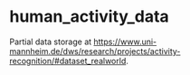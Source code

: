 # human_activity_data
Partial data storage at https://www.uni-mannheim.de/dws/research/projects/activity-recognition/#dataset_realworld.
